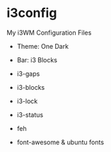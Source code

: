 # i3config

My i3WM Configuration Files

- Theme: One Dark
- Bar: i3 Blocks

- i3-gaps
- i3-blocks
- i3-lock
- i3-status
- feh
- font-awesome & ubuntu fonts

